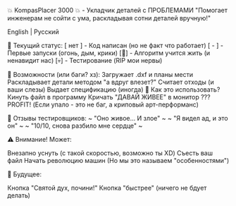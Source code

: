 💥 KompasPlacer 3000 💥 - Укладчик деталей с ПРОБЛЕМАМИ
"Помогает инженерам не сойти с ума, раскладывая сотни деталей вручную!"

  English  |  Русский

🚧 Текущий статус:
[ нет ] - Код написан (но не факт что работает)
[ - ] - Первые запуски (огонь, дым, крики)
[🤖] - Алгоритм учится жить (и ненавидит нас)
[💀] - Тестирование (RIP мои нервы)

🎯 Возможности (или баги? хз):
Загружает .dxf и планы мести
Раскладывает детали методом "а вдруг влезет?"
Считает отходы (и ваши слезы)
Выдает спецификацию (иногда)
🤯 Как это использовать?
Кинуть файл в программу
Кричать "ДАВАЙ ЖИВЕЕ" в монитор
???
PROFIT!
(Если упало - это не баг, а криповый арт-перформанс)

💬 Отзывы тестировщиков:
~ "Оно живое... И злое" ~
~ "Я видел ад, и это он" ~
~ "10/10, снова разбило мне сердце" ~

⚠️ Внимание! Может:

Внезапно уснуть (с такой скоростью, возможно ты XD)
Съесть ваш файл
Начать революцию машин
(Но мы это называем "особенностями")

🔮 Будущее:

Кнопка "Святой дух, почини!"
Кнопка "быстрее" (ничего не бдует делать)
